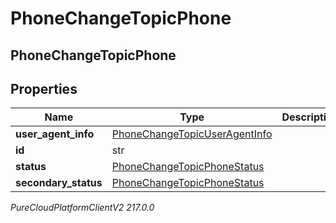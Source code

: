 # PhoneChangeTopicPhone

## PhoneChangeTopicPhone

## Properties

|Name | Type | Description | Notes|
|------------ | ------------- | ------------- | -------------|
| **user_agent_info** | [PhoneChangeTopicUserAgentInfo](PhoneChangeTopicUserAgentInfo) |  | [optional] |
| **id** | str |  | [optional] |
| **status** | [PhoneChangeTopicPhoneStatus](PhoneChangeTopicPhoneStatus) |  | [optional] |
| **secondary_status** | [PhoneChangeTopicPhoneStatus](PhoneChangeTopicPhoneStatus) |  | [optional] |



_PureCloudPlatformClientV2 217.0.0_
